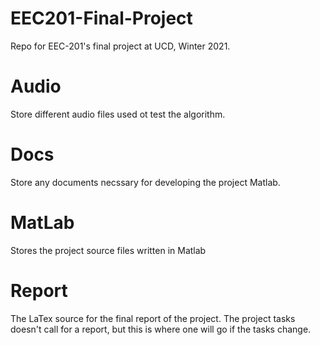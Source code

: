 # EEC201-Final-Project
Repo for EEC-201's final project at UCD, Winter 2021.

# Audio
Store different audio files used ot test the algorithm.

# Docs
Store any documents necssary for developing the project Matlab.

# MatLab
Stores the project source files written in Matlab

# Report
The LaTex source for the final report of the project.
The project tasks doesn't call for a report, but this is where one will go if the tasks change.